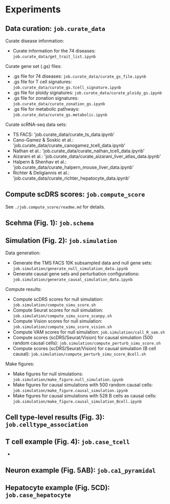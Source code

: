 # Experiments

## Data curation: `job.curate_data`
Curate disease information: 
- Curate information for the 74 diseases: `job.curate_data/get_trait_list.ipynb`

Curate gene set (.gs) files:
- .gs file for 74 diseases: `job.curate_data/curate_gs_file.ipynb`
- .gs file for T cell signatures: `job.curate_data/curate_gs.tcell_signature.ipynb`
- .gs file for ploidy signatures: `job.curate_data/curate_ploidy_gs.ipynb`
- .gs file for zonation signatures: `job.curate_data/curate_zonation_gs.ipynb`
- .gs file for metabolic pathways: `job.curate_data/curate_gs.metabolic.ipynb`

Curate scRNA-seq data sets:
- TS FACS: 'job.curate_data/curate_ts_data.ipynb'
- Cano-Gamez & Soskic et al.: 'job.curate_data/curate_canogamez_tcell_data.ipynb'
- Nathan et al.: 'job.curate_data/curate_nathan_tcell_data.ipynb'
- Aizarani et al.: 'job.curate_data/curate_aizarani_liver_atlas_data.ipynb'
- Halpern & Shenhav et al.: 'job.curate_data/curate_halpern_mouse_liver_data.ipynb'
- Richter & Deligiannis et al.: 'job.curate_data/curate_richter_hepatocyte_data.ipynb'


## Compute scDRS scores: `job.compute_score`
See `./job.compute_score/readme.md` for details.


## Scehma (Fig. 1): `job.schema`

## Simulation (Fig. 2): `job.simulation`
Data generation:
- Generate the TMS FACS 10K subsampled data and null gene sets: `job.simulation/generate_null_simulation_data.ipynb`
- Generate causal gene sets and perturbation configurations: `job.simulation/generate_causal_simulation_data.ipynb`

Compute results: 
- Compute scDRS scores for null simulation: `job.simulation/compute_simu_score.sh`
- Compute Seurat scores for null simulation: `job.simulation/compute_simu_score_scanpy.sh`
- Compute Vision scores for null simulation: `job.simulation/compute_simu_score_vision.sh`
- Compute VAM scores for null simulation: `job.simulation/call_R_vam.sh`
- Compute scores (scDRS/Seurat/Vision) for causal simulation (500 random causal cells): `job.simulation/compute_perturb_simu_score.sh`
- Compute scores (scDRS/Seurat/Vision) for causal simulation (B cell causal): `job.simulation/compute_perturb_simu_score_Bcell.sh`

Make figures:
- Make figures for null simulations: `job.simulation/make_figure.null_simulation.ipynb`
- Make figures for causal simulations with 500 random causal cells: `job.simulation/make_figure.causal_simulation.ipynb`
- Make figures for causal simulations with 528 B cells as causal cells: `job.simulation/make_figure.causal_simulation_Bcell.ipynb`


## Cell type-level results (Fig. 3): `job.celltype_association`

## T cell example (Fig. 4): `job.case_tcell`
- 

## Neuron example (Fig. 5AB):  `job.ca1_pyramidal`
## Hepatocyte example (Fig. 5CD): `job.case_hepatocyte`
